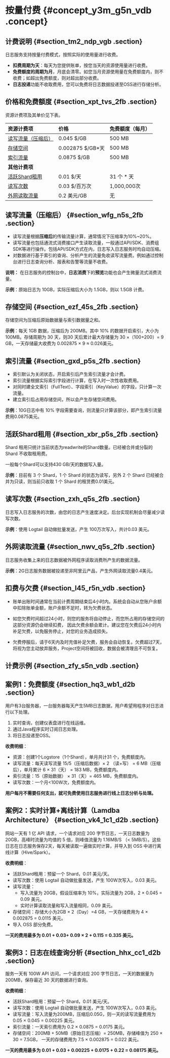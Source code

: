 # 按量付费 {#concept_y3m_g5n_vdb .concept}

## 计费说明 {#section_tm2_ndp_vgb .section}

日志服务支持按量付费模式，按照实际的使用量进行收费。

-   **扣费周期为天**：每天为您提供账单，按您当天的资源使用量进行收费。
-   **免费额度的周期为月**，月底会清零。如您当月资源使用量在免费额度内，则不收费；如超出免费额度，则对超出部分收费。
-   **日志投递**功能不收取费用，您可以免费将日志数据投递至OSS进行存储分析。

## 价格和免费额度 {#section_xpt_tvs_2fb .section}

资源计费项及其单价见下表。

|资源计费项|价格|免费额度（每月）|
|:----|:-|:-------|
|[读写流量（压缩后）](#)|0.045 $/GB|500 MB|
|[存储空间](#)|0.002875 $/GB\*天|500 MB|
|[索引流量](#)|0.0875 $/GB|500 MB|
|**其他计费项**|
|[活跃Shard租用](#)|0.01 $/天|31 个 \* 天|
|[读写次数](#section_zxh_q5s_2fb)|0.03 $/百万次|1,000,000次|
|[外网读取流量](#)|0.2 美元/GB|无|

## 读写流量（压缩后） {#section_wfg_n5s_2fb .section}

-   读写流量根据**压缩后**的传输流量计算，通常情况下压缩率为10%~20%。
-   读写流量也包括通流式消费接口产生读取流量，一般通过API/SDK、消费组SDK等进行操作。包括API/SDK方式在内，日志写入日志服务时均自动压缩。
-   对数据进行基于索引的查询、分析产生的流量免收读写流量费。例如通过控制台进行日志查询分析、报表和告警等流量不收费。

**说明：** 在日志服务的控制台中，**日志消费**下的**预览**功能也会产生微量流式消费流量。

**示例**：原始日志为 10GB，实际压缩后大小为 1.5GB，则以 1.5GB 计费。

## 存储空间 {#section_ezf_45s_2fb .section}

存储空间为压缩后原始数据量与索引数据量之和。

**示例**：每天 1GB 数据，压缩后为 200MB。其中 10% 的数据开启索引，大小为 100MB。存储周期为 30 天，则30 天后累计最大存储量为 30 ×（100+200）= 9 GB，一天存储最大收费为 0.002875 × 9 ≈ 0.026美元。

## 索引流量 {#section_gxd_p5s_2fb .section}

-   索引默认为关闭状态，开启索引后产生索引流量才会计费。
-   索引流量根据实际索引字段进行计算，在写入时一次性收取费用。
-   对同时建全文索引（FullText）、字段索引（KeyValue）的字段，只计算一次流量。
-   建立索引后占用存储空间，所以会产生存储空间费用。

**示例**：10G日志中有 10% 字段需要查询，则流量只计算该部分，即产生索引流量费用0.0875美元。

## 活跃Shard租用 {#section_xbr_p5s_2fb .section}

Shard 租用只统计当前状态为readwrite的Shard数量。已经被合并或分裂的Shard 不收取租用费。

一般每个Shard可以支持430 GB/天的数据写入量。

**示例**：目前有 3 个 Shard，1 个 Shard 的状态为读写，另外 2 个 Shard 已经被合并为只读，则当前只收取 1 个 Shard 的租赁费0.01美元。

## 读写次数 {#section_zxh_q5s_2fb .section}

日志写入日志服务的次数，由您的日志产生速度决定。后台实现机制会尽量减少读写次数。

**示例**：使用 Logtail 自动做批量发送，产生 100万次写入，共计0.03 美元。

## 外网读取流量 {#section_nwv_q5s_2fb .section}

日志服务收集上来的日志数据被外网程序读取消费所产生的数据流量。

**示例**：2G日志服务数据被投递至非阿里云产品，产生外网读取流量0.4美元。

## 扣费与欠费 {#section_l45_r5n_vdb .section}

-   账单出账时间通常在当前计费周期结束后4小时内。系统会自动从您账户余额中扣除账单金额，账户余额不足时，转为欠费状态。

-   如您欠费时间超过24小时，则您的服务将自动停止，而您所占用的存储空间的这部分资源仍会继续扣费， 因此欠费余额会累计。建议您在欠费后24小时内补足欠费，以免服务停止，对您的业务造成损失。

-   欠费停服后，请于6天内及时充值补足欠费，服务会自动恢复。欠费超过7天，将视为您主动放弃服务，Project空间将被回收，数据会被清理且不可恢复。


## 计费示例 {#section_zfy_s5n_vdb .section}

## 案例1：免费额度 {#section_hq3_wb1_d2b .section}

用户有3台服务器，一台服务器每天产生5MB日志数据，用户希望用程序对日志进行以下处理。

1.  实时查询，创建仪表盘进行在线运维。
2.  通过Java程序实时订阅日志处理。
3.  将日志投递至OSS。

**收费明细**：

-   资源：创建1个Logstore（1个Shard），单月共计31 个，免费额度内。
-   读写流量：每天读写流量 15/5（压缩后数据）× 2 （读+写） = 6 MB（压缩后），单月累计 6 × 31（天） = 183 MB，免费额度内。
-   索引流量：15（原始数据） × 31（天）= 465 MB，免费额度内。
-   读写次数：一个月<100W次，免费额度内。

**用户每月不需要任何支出，就可免费使用日志服务进行线上日志分析与处理。**

## **案例2：实时计算+离线计算（Lamdba Architecture）** {#section_vk4_1c1_d2b .section}

网站一天有 1 亿 API 请求，一个请求对应 200 字节日志，一天日志数量为 20GB，高峰时流量为均值的 5 倍，则峰值流量为 1.16MB/S （< 5MB/S）。这些日志在日志服务保存2天，每天被读取一遍做实时计算，并导入到 OSS 中进行离线计算（Hive/Spark）。

**收费明细**：

-   活跃Shard租用：预留一个 Shard，0.01 美元/天。
-   读写次数：使用 Logtail 自动做批量发送，产生 100W次写入，0.03 美元。
-   读写流量：
    -   写入流量为 20GB，假设压缩率为 10%，实际流量为 2GB，2 × 0.045 = 0.09 美元。
    -   实时计算读取流量和写入流量相同，0.09 美元。
-   存储空间：存储大小为2GB × 2（Day）=4 GB，一天存储费用为 4 × 0.002875 = 0.0115 美元。
-   导入 OSS 部分免费。

**一天的费用最多为 0.01 + 0.03+ 0.09 × 2 + 0.115 = 0.335 美元。**

## 案例3：日志在线查询分析 {#section_hhx_cc1_d2b .section}

服务一天有 100W API 访问，一个请求对应 200 字节日志，一天的数据量为 200MB，保存最近 30 天的数据进行查询。

**收费明细**：

-   活跃Shard租用：预留一个 Shard，0.01 美元/天。
-   读写次数：使用 Logtail 自动做批量发送，产生 100W次写入，0.03 美元。
-   读写流量：写入流量为200MB，压缩后0.05G，则一天的读写流量费用为0.05 × 0.045 = 0.00225 美元。
-   索引流量：一天索引费用为 0.2 × 0.0875 = 0.0175 美元。
-   存储空间：200MB + 50MB（原始日志压缩）= 250MB，存储峰值为 250 × 30 = 7.5GB， 一天的存储费用为 7.5 × 0.002875 = 0.022 美元。

**一天的费用最多为 0.01 + 0.03 + 0.00225 + 0.0175 + 0.22 = 0.08175 美元。**

